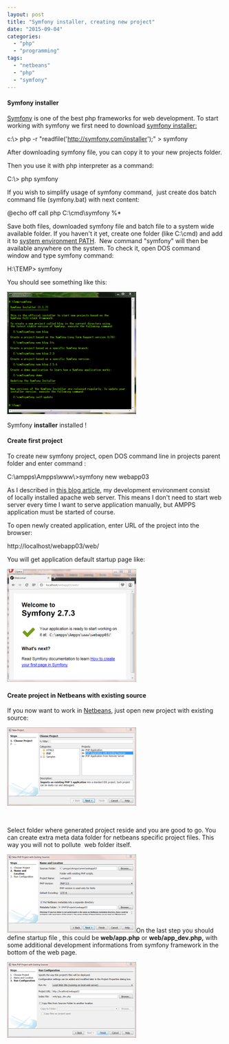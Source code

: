 ```yaml
---
layout: post
title: "Symfony installer, creating new project"
date: "2015-09-04"
categories: 
  - "php"
  - "programming"
tags: 
  - "netbeans"
  - "php"
  - "symfony"
---
```


#### Symfony installer

[Symfony](https://symfony.com/) is one of the best php frameworks for web development. To start working with symfony we first need to download [symfony installer:](http://symfony.com/doc/current/book/installation.html)

c:\\> php -r "readfile('http://symfony.com/installer');" > symfony

After downloading symfony file, you can copy it to your new projects folder.

Then you use it with php interpreter as a command:

C:\\> php symfony

If you wish to simplify usage of symfony command,  just create dos batch command file (symfony.bat) with next content:

@echo off
call php C:\\cmd\\symfony %\*

Save both files, downloaded symfony file and batch file to a system wide available folder. If you haven't it yet, create one folder (like C:\\cmd) and add it to [system environment PATH](http://www.computerhope.com/issues/ch000549.htm).  New command "symfony" will then be available anywhere on the system. To check it, open DOS command window and type symfony command:

H:\\TEMP> symfony

You should see something like this:

[![2015-09-04 17_44_31-Command Prompt](/assets/images/2015-09-04-17_44_31-Command-Prompt-300x284.png)](http://bisaga.com/blog/wp-content/uploads/2015/09/2015-09-04-17_44_31-Command-Prompt.png)

Symfony **installer** installed !

#### Create first project

To create new symfony project, open DOS command line in projects parent folder and enter command :

C:\\ampps\\Ampps\\www\\>symfony new webapp03

As I described in [this blog article](http://bisaga.com/blog/programming/php-development-environment-on-windows/), my development environment consist of locally installed apache web server. This means I don't need to start web server every time I want to serve application manually, but AMPPS application must be started of course.

To open newly created application, enter URL of the project into the browser:

http://localhost/webapp03/web/

You will get application default startup page like:

[![2015-09-06 10_00_35-Welcome! - Opera](/assets/images/2015-09-06-10_00_35-Welcome-Opera-300x262.png)](http://bisaga.com/blog/wp-content/uploads/2015/09/2015-09-06-10_00_35-Welcome-Opera.png)

#### Create project in Netbeans with existing source

If you now want to work in [Netbeans](https://netbeans.org/features/php/), just open new project with existing source:

[![2015-09-07 20_47_23-New Project](/assets/images/2015-09-07-20_47_23-New-Project-300x182.png)](http://bisaga.com/blog/wp-content/uploads/2015/09/2015-09-07-20_47_23-New-Project.png)

 

Select folder where generated project reside and you are good to go. You can create extra meta data folder for netbeans specific project files. This way you will not to pollute  web folder itself.

[![2015-09-07 20_48_29-New PHP Project with Existing Sources](/assets/images/2015-09-07-20_48_29-New-PHP-Project-with-Existing-Sources-300x182.png)](http://bisaga.com/blog/wp-content/uploads/2015/09/2015-09-07-20_48_29-New-PHP-Project-with-Existing-Sources.png)On the last step you should define startup file , this could be **web/app.php** or **web/app\_dev.php,** with some additional development informations from symfony framework in the bottom of the web page.

[![2015-09-07 20_49_26-New PHP Project with Existing Sources](/assets/images/2015-09-07-20_49_26-New-PHP-Project-with-Existing-Sources-300x176.png)](http://bisaga.com/blog/wp-content/uploads/2015/09/2015-09-07-20_49_26-New-PHP-Project-with-Existing-Sources.png)
